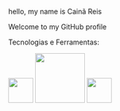 hello, my name is Cainã Reis

Welcome to my GitHub profile

Tecnologias e Ferramentas:

<img src="https://cdn.jsdelivr.net/gh/devicons/devicon/icons/python/python-original.svg" width="50" height="50"/> 
<img src="https://cdn.jsdelivr.net/gh/devicons/devicon/icons/pycharm/pycharm-original-wordmark.svg" width="100" height="100/>


possuo conhecimento em:

<img src="https://cdn.jsdelivr.net/gh/devicons/devicon/icons/php/php-plain.svg" width="50" height="50"/>
<img src="https://cdn.jsdelivr.net/gh/devicons/devicon/icons/android/android-plain-wordmark.svg" width="50" height="50"/>
          
